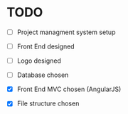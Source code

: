TODO
====

- [ ] Project managment system setup


- [ ] Front End designed
- [ ] Logo designed


- [ ] Database chosen
- [x] Front End MVC chosen	(AngularJS)
- [x] File structure chosen